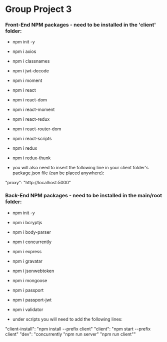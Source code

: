 # Group Project 3

### Front-End NPM packages - need to be installed in the 'client' folder:

* npm init -y
* npm i axios
* npm i classnames
* npm i jwt-decode
* npm i moment
* npm i react
* npm i react-dom
* npm i react-moment
* npm i react-redux
* npm i react-router-dom
* npm i react-scripts
* npm i redux
* npm i redux-thunk

* you will also need to insert the following line in your client folder's package.json file (can be placed anywhere):

"proxy": "http://localhost:5000"

### Back-End NPM packages - need to be installed in the main/root folder:

* npm init -y
* npm i bcryptjs
* npm i body-parser
* npm i concurrently
* npm i express
* npm i gravatar
* npm i jsonwebtoken
* npm i mongoose
* npm i passport
* npm i passport-jwt
* npm i validator

* under scripts you will need to add the following lines:

"client-install": "npm install --prefix client"
"client": "npm start --prefix client"
"dev": "concurrently \"npm run server\" \"npm run client\""






